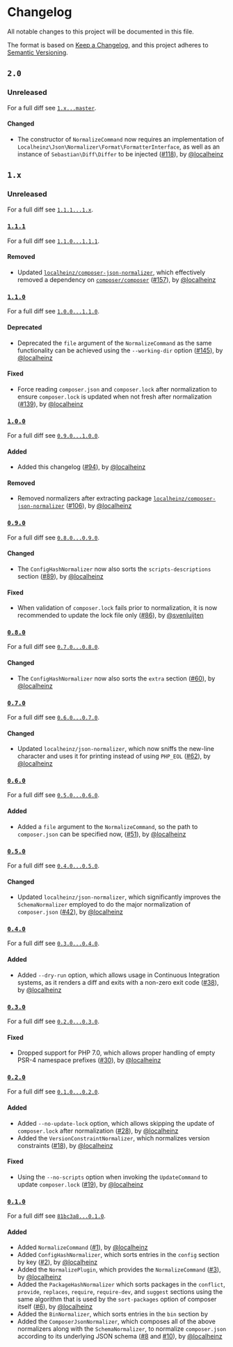 # Changelog

All notable changes to this project will be documented in this file.

The format is based on [Keep a Changelog](https://keepachangelog.com/en/1.0.0/),
and this project adheres to [Semantic Versioning](https://semver.org/spec/v2.0.0.html).

## `2.0`

### Unreleased

For a full diff see [`1.x...master`](https://github.com/localheinz/composer-normalize/compare/1.x...master).

#### Changed

* The constructor of `NormalizeCommand` now requires an implementation of `Localheinz\Json\Normalizer\Format\FormatterInterface`, as well as an instance of `Sebastian\Diff\Differ` to be injected ([#118](https://github.com/localheinz/composer-normalize/pull/118)), by [@localheinz](https://github.com/localheinz)

## `1.x`

### Unreleased

For a full diff see [`1.1.1...1.x`](https://github.com/localheinz/composer-normalize/compare/1.1.1...1.x).

### [`1.1.1`](https://github.com/localheinz/composer-normalize/releases/tag/1.1.1)

For a full diff see [`1.1.0...1.1.1`](https://github.com/localheinz/composer-normalize/compare/1.1.0...1.1.1).

#### Removed

* Updated [`localheinz/composer-json-normalizer`](http://github.com/localheinz/composer-json-normalizer), which effectively removed a dependency on [`composer/composer`](https://github.com/composer/composer) ([#157](https://github.com/localheinz/composer-normalize/pull/157)), by [@localheinz](https://github.com/localheinz)

### [`1.1.0`](https://github.com/localheinz/composer-normalize/releases/tag/1.1.0)

For a full diff see [`1.0.0...1.1.0`](https://github.com/localheinz/composer-normalize/compare/1.0.0...1.1.0).

#### Deprecated

* Deprecated the `file` argument of the `NormalizeCommand` as the same functionality can be achieved using the `--working-dir` option ([#145](https://github.com/localheinz/composer-normalize/pull/145)), by [@localheinz](https://github.com/localheinz)

#### Fixed

* Force reading `composer.json` and `composer.lock` after normalization to ensure `composer.lock` is updated when not fresh after normalization ([#139](https://github.com/localheinz/composer-normalize/pull/139)), by [@localheinz](https://github.com/localheinz)

### [`1.0.0`](https://github.com/localheinz/composer-normalize/releases/tag/1.0.0)

For a full diff see [`0.9.0...1.0.0`](https://github.com/localheinz/composer-normalize/compare/0.9.0...1.0.0).

#### Added

* Added this changelog ([#94](https://github.com/localheinz/composer-normalize/pull/94)), by [@localheinz](https://github.com/localheinz)

#### Removed

* Removed normalizers after extracting package [`localheinz/composer-json-normalizer`](https://github.com/localheinz/composer-json-normalizer) ([#106](https://github.com/localheinz/composer-normalize/pull/106)), by [@localheinz](https://github.com/localheinz)

### [`0.9.0`](https://github.com/localheinz/composer-normalize/releases/tag/0.9.0)

For a full diff see [`0.8.0...0.9.0`](https://github.com/localheinz/composer-normalize/compare/0.8.0...0.9.0).

#### Changed

* The `ConfigHashNormalizer` now also sorts the `scripts-descriptions` section ([#89](https://github.com/localheinz/composer-normalize/pull/89)), by [@localheinz](https://github.com/localheinz)

#### Fixed

* When validation of `composer.lock` fails prior to normalization, it is
  now recommended to update the lock file only ([#86](https://github.com/localheinz/composer-normalize/pull/86)), by [@svenluijten](https://github.com/svenluijten)

### [`0.8.0`](https://github.com/localheinz/composer-normalize/releases/tag/0.8.0)

For a full diff see [`0.7.0...0.8.0`](https://github.com/localheinz/composer-normalize/compare/0.7.0...0.8.0).

#### Changed

* The `ConfigHashNormalizer` now also sorts the `extra` section ([#60](https://github.com/localheinz/composer-normalize/pull/60)), by [@localheinz](https://github.com/localheinz)

### [`0.7.0`](https://github.com/localheinz/composer-normalize/releases/tag/0.7.0)

For a full diff see [`0.6.0...0.7.0`](https://github.com/localheinz/composer-normalize/compare/0.6.0...0.7.0).

#### Changed

* Updated `localheinz/json-normalizer`, which now sniffs the new-line
  character and uses it for printing instead of using `PHP_EOL` ([#62](https://github.com/localheinz/composer-normalize/pull/62)), by [@localheinz](https://github.com/localheinz)

### [`0.6.0`](https://github.com/localheinz/composer-normalize/releases/tag/0.6.0)

For a full diff see [`0.5.0...0.6.0`](https://github.com/localheinz/composer-normalize/compare/0.5.0...0.6.0).

#### Added

* Added a `file` argument to the `NormalizeCommand`, so the path to
  `composer.json` can be specified now, ([#51](https://github.com/localheinz/composer-normalize/pull/51)), by [@localheinz](https://github.com/localheinz)

### [`0.5.0`](https://github.com/localheinz/composer-normalize/releases/tag/0.5.0)

For a full diff see [`0.4.0...0.5.0`](https://github.com/localheinz/composer-normalize/compare/0.4.0...0.5.0).

#### Changed

* Updated `localheinz/json-normalizer`, which significantly improves the
  `SchemaNormalizer` employed to do the major normalization of
  `composer.json` ([#42](https://github.com/localheinz/composer-normalize/pull/42)), by [@localheinz](https://github.com/localheinz)

### [`0.4.0`](https://github.com/localheinz/composer-normalize/releases/tag/0.4.0)

For a full diff see [`0.3.0...0.4.0`](https://github.com/localheinz/composer-normalize/compare/0.3.0...0.4.0).

#### Added

* Added `--dry-run` option, which allows usage in Continuous Integration
  systems, as it renders a diff and exits with a non-zero exit code
  ([#38](https://github.com/localheinz/composer-normalize/pull/38)), by [@localheinz](https://github.com/localheinz)

### [`0.3.0`](https://github.com/localheinz/composer-normalize/releases/tag/0.3.0)

For a full diff see [`0.2.0...0.3.0`](https://github.com/localheinz/composer-normalize/compare/0.2.0...0.3.0).

#### Fixed

* Dropped support for PHP 7.0, which allows proper handling of empty
  PSR-4 namespace prefixes ([#30](https://github.com/localheinz/composer-normalize/pull/30)), by [@localheinz](https://github.com/localheinz)

### [`0.2.0`](https://github.com/localheinz/composer-normalize/releases/tag/0.2.0)

For a full diff see [`0.1.0...0.2.0`](https://github.com/localheinz/composer-normalize/compare/0.1.0...0.2.0).

#### Added

* Added `--no-update-lock` option, which allows skipping the update of
  `composer.lock` after normalization ([#28](https://github.com/localheinz/composer-normalize/pull/28)), by [@localheinz](https://github.com/localheinz)
* Added the `VersionConstraintNormalizer`, which normalizes version
  constraints ([#18](https://github.com/localheinz/composer-normalize/pull/18)), by [@localheinz](https://github.com/localheinz)

#### Fixed

* Using the `--no-scripts` option when invoking the `UpdateCommand` to
  update `composer.lock` ([#19](https://github.com/localheinz/composer-normalize/pull/19)), by [@localheinz](https://github.com/localheinz)

### [`0.1.0`](https://github.com/localheinz/composer-normalize/releases/tag/0.1.0)

For a full diff see [`81bc3a8...0.1.0`](https://github.com/localheinz/composer-normalize/compare/81bc3a8...0.1.0).

#### Added

* Added `NormalizeCommand` ([#1](https://github.com/localheinz/composer-normalize/pull/1)), by [@localheinz](https://github.com/localheinz)
* Added `ConfigHashNormalizer`, which sorts entries in the `config`
  section by key ([#2](https://github.com/localheinz/composer-normalize/pull/2)), by [@localheinz](https://github.com/localheinz)
* Added the `NormalizePlugin`, which provides the `NormalizeCommand`
  ([#3](https://github.com/localheinz/composer-normalize/pull/3)), by [@localheinz](https://github.com/localheinz)
* Added the `PackageHashNormalizer` which sorts packages in the
  `conflict`, `provide`, `replaces`, `require`, `require-dev`, and `suggest` sections
  using the same algorithm that is used by the `sort-packages` option of
  composer itself ([#6](https://github.com/localheinz/composer-normalize/pull/6)), by [@localheinz](https://github.com/localheinz)
* Added the `BinNormalizer`, which sorts entries in the `bin` section by
* Added the `ComposerJsonNormalizer`, which composes all of the above
  normalizers along with the `SchemaNormalizer`, to normalize
  `composer.json` according to its underlying JSON schema ([#8](https://github.com/localheinz/composer-normalize/pull/8) and [#10](https://github.com/localheinz/composer-normalize/pull/10)), by [@localheinz](https://github.com/localheinz)
